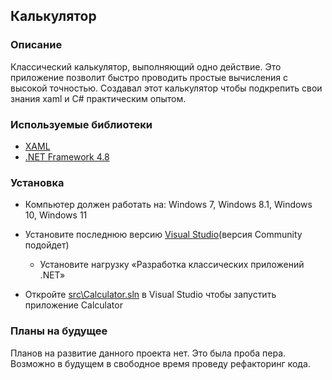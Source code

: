 ## Калькулятор
### Описание
Классический калькулятор, выполняющий одно действие. Это приложение позволит быстро проводить простые вычисления с высокой точностью. Создавал этот калькулятор чтобы подкрепить свои знания xaml и C# практическим опытом.
### Используемые библиотеки
- [XAML](https://learn.microsoft.com/ru-ru/dotnet/desktop/wpf/xaml/?view=netdesktop-7.0)
- [.NET Framework 4.8](https://support.microsoft.com/ru-ru/topic/microsoft-net-framework-4-8-%D0%B0%D0%B2%D1%82%D0%BE%D0%BD%D0%BE%D0%BC%D0%BD%D1%8B%D0%B9-%D1%83%D1%81%D1%82%D0%B0%D0%BD%D0%BE%D0%B2%D1%89%D0%B8%D0%BA-%D0%B4%D0%BB%D1%8F-windows-9d23f658-3b97-68ab-d013-aa3c3e7495e0)
### Установка
- Компьютер должен работать на: Windows 7, Windows 8.1, Windows 10, Windows 11
- Установите последнюю версию [Visual Studio](https://developer.microsoft.com/en-us/windows/downloads)(версия Community подойдет)
  - Установите нагрузку «Разработка классических приложений .NET»
   

- Откройте [src\Calculator.sln](/src/Calculator.sln) в Visual Studio чтобы запустить приложение Calculator
### Планы на будущее
Планов на развитие данного проекта нет. Это была проба пера. Возможно в будущем в свободное время проведу рефакторинг кода.
